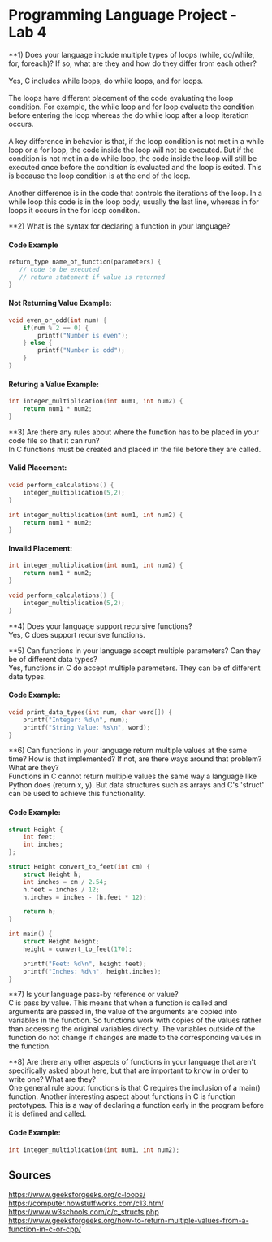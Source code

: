 # Programming Language Project - Lab 4

**1) Does your language include multiple types of loops (while, do/while, for, foreach)? If
so, what are they and how do they differ from each other? 
<br><br>Yes, C includes while loops, do while loops, and for loops. 
<br><br>The loops have different placement of the code evaluating the loop condition. For example, the while loop and for loop evaluate the condition before entering the loop whereas the do while loop after a loop iteration occurs. 
<br><br>A key difference in behavior is that, if the loop condition is not met in a while loop or a for loop, the code inside the loop will not be executed. But if the condition is not met in a do while loop, the code inside the loop will still be executed once before the condition is evaluated and the loop is exited. This is because the loop condition is at the end of the loop. 
<br><br>Another difference is in the code that controls the iterations of the loop. In a while loop this code is in the loop body, usually the last line, whereas in for loops it occurs in the for loop conditon.

**2) What is the syntax for declaring a function in your language?

#### Code Example
 ```c
return_type name_of_function(parameters) {
    // code to be executed
    // return statement if value is returned
}
```

#### Not Returning Value Example: 

```c
void even_or_odd(int num) {
    if(num % 2 == 0) {
        printf("Number is even");
    } else {
        printf("Number is odd");
    }
}
```

#### Returing a Value Example:

```c
int integer_multiplication(int num1, int num2) {
    return num1 * num2;
}
```

**3) Are there any rules about where the function has to be placed in your code file so that
it can run?
<br>In C functions must be created and placed in the file before they are called.

#### Valid Placement:

```c
void perform_calculations() {
    integer_multiplication(5,2);
}

int integer_multiplication(int num1, int num2) {
    return num1 * num2;
}
```

#### Invalid Placement:

```c
int integer_multiplication(int num1, int num2) {
    return num1 * num2;
}

void perform_calculations() {
    integer_multiplication(5,2);
}
```

**4) Does your language support recursive functions? 
<br> Yes, C does support recurisve functions.

**5) Can functions in your language accept multiple parameters? Can they be of different
data types?
<br>Yes, functions in C do accept multiple paremeters. They can be of different data types. 

#### Code Example: 

```c
void print_data_types(int num, char word[]) {
    printf("Integer: %d\n", num);
    printf("String Value: %s\n", word);
}
```

**6) Can functions in your language return multiple values at the same time? How is that
implemented? If not, are there ways around that problem? What are they?
<br> Functions in C cannot return multiple values the same way a language like Python does (return x, y). But data structures such as arrays and C's 'struct' can be used to achieve this functionality. 

#### Code Example: 

```c
struct Height {
    int feet;
    int inches;
};

struct Height convert_to_feet(int cm) {
    struct Height h;
    int inches = cm / 2.54;
    h.feet = inches / 12;
    h.inches = inches - (h.feet * 12);

    return h;
}

int main() {
    struct Height height;
    height = convert_to_feet(170);

    printf("Feet: %d\n", height.feet);
    printf("Inches: %d\n", height.inches);
}
```

**7) Is your language pass-by reference or value?
<br> C is pass by value. This means that when a function is called and arguments are passed in, the value of the arguments are copied into variables in the function. So functions work with copies of the values rather than accessing the original variables directly. The variables outside of the function do not change if changes are made to the corresponding values in the function.

**8) Are there any other aspects of functions in your language that aren't specifically asked
about here, but that are important to know in order to write one? What are they?
<br>One general rule about functions is that C requires the inclusion of a main() function. Another interesting aspect about functions in C is function prototypes. This is a way of declaring a function early in the program before it is defined and called.

#### Code Example: 

```c
int integer_multiplication(int num1, int num2);
```

## Sources
https://www.geeksforgeeks.org/c-loops/
https://computer.howstuffworks.com/c13.htm/
https://www.w3schools.com/c/c_structs.php
https://www.geeksforgeeks.org/how-to-return-multiple-values-from-a-function-in-c-or-cpp/